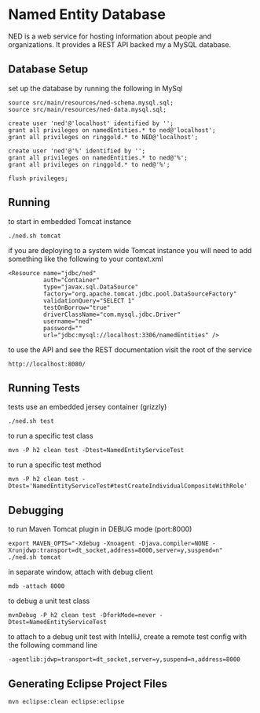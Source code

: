 Named Entity Database
=====================

NED is a web service for hosting information about people and organizations. It provides a REST API backed my a MySQL database.

Database Setup
--------------

set up the database by running the following in MySql

    source src/main/resources/ned-schema.mysql.sql;
    source src/main/resources/ned-data.mysql.sql;
    
    create user 'ned'@'localhost' identified by '';
    grant all privileges on namedEntities.* to ned@'localhost';
    grant all privileges on ringgold.* to NED@'localhost';

    create user 'ned'@'%' identified by '';
    grant all privileges on namedEntities.* to ned@'%';
    grant all privileges on ringgold.* to ned@'%';

    flush privileges;
    
Running
-------

to start in embedded Tomcat instance

    ./ned.sh tomcat
    
if you are deploying to a system wide Tomcat instance you will need to add something like the following to your context.xml

    <Resource name="jdbc/ned"
              auth="Container"
              type="javax.sql.DataSource"
              factory="org.apache.tomcat.jdbc.pool.DataSourceFactory"
              validationQuery="SELECT 1"
              testOnBorrow="true"
              driverClassName="com.mysql.jdbc.Driver"
              username="ned"
              password=""
              url="jdbc:mysql://localhost:3306/namedEntities" />

to use the API and see the REST documentation visit the root of the service

    http://localhost:8080/

Running Tests
-------------

tests use an embedded jersey container (grizzly)

    ./ned.sh test

to run a specific test class

    mvn -P h2 clean test -Dtest=NamedEntityServiceTest
    
to run a specific test method

    mvn -P h2 clean test -Dtest='NamedEntityServiceTest#testCreateIndividualCompositeWithRole'
    
Debugging
---------

to run Maven Tomcat plugin in DEBUG mode (port:8000)

    export MAVEN_OPTS="-Xdebug -Xnoagent -Djava.compiler=NONE -Xrunjdwp:transport=dt_socket,address=8000,server=y,suspend=n"
    ./ned.sh tomcat
    
in separate window, attach with debug client

    mdb -attach 8000
    
to debug a unit test class
    
    mvnDebug -P h2 clean test -DforkMode=never -Dtest=NamedEntityServiceTest
    
to attach to a debug unit test with IntelliJ, create a remote test config with the following command line
    
    -agentlib:jdwp=transport=dt_socket,server=y,suspend=n,address=8000

Generating Eclipse Project Files
--------------------------------

    mvn eclipse:clean eclipse:eclipse
